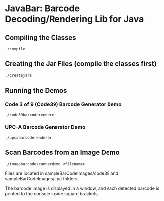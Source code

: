# JavaBar: Barcode Decoding/Rendering Lib for Java

## Compiling the Classes
`./compile`

## Creating the Jar Files (compile the classes first)
`./createjars`


## Running the Demos

### Code 3 of 9 (Code39) Barcode Generator Demo
`./code39barcoderenderer`

### UPC-A Barcode Generator Demo
`./upcabarcoderenderer`

## Scan Barcodes from an Image Demo
`./imagebarcodescannerdemo <filename>`

Files are located in sampleBarCodeImages/code39 and sampleBarCodeImages/upc folders.

The barcode image is displayed in a window, and each detected barcode is printed to the console inside square brackets.
